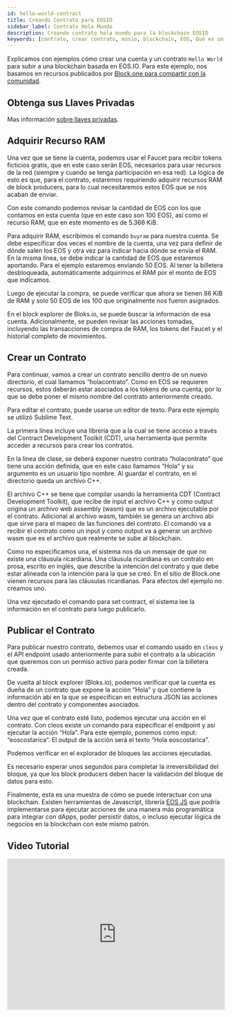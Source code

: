 ```yaml
---
id: hello-world-contract
title: Creando Contrato para EOSIO
sidebar_label: Contrato Hola Mundo
description: Creando contrato hola mundo para la blockchain EOSIO
keywords: [contrato, crear contrato, eosio, blockchain, EOS, Qué es un contrato inteligente, Qué es un contrato inteligente]
---
```


Explicamos con ejemplos cómo crear una cuenta y un contrato `Hello World` para subir a una blockchain basada en EOS.IO. Para este ejemplo, nos basamos en recursos publicados por [Block.one para compartir con la comunidad](https://developers.eos.io/).

## Obtenga sus Llaves Privadas

Mas información [sobre llaves privadas](https://guias.eoscostarica.io/docs/aprender-eosio/llaves-privadas).

## Adquirir Recurso RAM

Una vez que se tiene la cuenta, podemos usar el Faucet para recibir tokens ficticios gratis, que en este caso serán EOS, necesarios para usar recursos de la red (siempre y cuando se tenga participación en esa red). La lógica de esto es que, para el contrato, estaremos requiriendo adquirir recursos RAM de block producers, para lo cual necesitaremos estos EOS que se nos acaban de enviar.

Con este comando podemos revisar la cantidad de EOS con los que contamos en esta cuenta (que en este caso son 100 EOS), así como el recurso RAM, que en este momento es de 5.366 KiB.

Para adquirir RAM, escribimos el comando `buyram` para nuestra cuenta. Se debe especificar dos veces el nombre de la cuenta, una vez para definir de dónde salen los EOS y otra vez para indicar hacia dónde se envía el RAM. En la misma línea, se debe indicar la cantidad de EOS que estaremos aportando. Para el ejemplo estaremos enviando 50 EOS. Al tener la billetera desbloqueada, automáticamente adquirimos el RAM por el monto de EOS que indicamos.

Luego de ejecutar la compra, se puede verificar que ahora se tienen 86 KiB de RAM y solo 50 EOS de los 100 que originalmente nos fueron asignados.

En el block explorer de Bloks.io, se puede buscar la información de esa cuenta. Adicionalmente, se pueden revisar las acciones tomadas, incluyendo las transacciones de compra de RAM, los tokens del Faucet y el historial completo de movimientos.

## Crear un Contrato

Para continuar, vamos a crear un contrato sencillo dentro de un nuevo directorio, el cual llamamos “holacontrato”. Como en EOS se requieren recursos, estos deberán estar asociados a los tokens de una cuenta, por lo que se debe poner el mismo nombre del contrato anteriormente creado.

Para editar el contrato, puede usarse un editor de texto. Para este ejemplo se utilizó Sublime Text.

La primera línea incluye una librería que a la cual se tiene acceso a través del Contract Development Toolkit (CDT), una herramienta que permite acceder a recursos para crear los contratos.

En la línea de clase, se deberá exponer nuestro contrato “holacontrato” que tiene una acción definida, que en este caso llamamos “Hola” y su argumento es un usuario tipo nombre. Al guardar el contrato, en el directorio queda un archivo C++.

El archivo C++ se tiene que compilar usando la herramienta CDT (Contract Development Toolkit), que recibe de input el archivo C++ y como output origina un archivo web assembly (wasm) que es un archivo ejecutable por el contrato. Adicional al archivo wasm, también se genera un archivo abi que sirve para el mapeo de las funciones del contrato. El comando va a recibir el contrato como un input y como output va a generar un archivo wasm que es el archivo que realmente se sube al blockchain.

Como no especificamos una, el sistema nos da un mensaje de que no existe una cláusula ricardiana. Una cláusula ricardiana es un contrato en prosa, escrito en inglés, que describe la intención del contrato y que debe estar alineada con la intención para la que se creó. En el sitio de Block.one vienen recursos para las cláusulas ricardianas. Para efectos del ejemplo no creamos uno.

Una vez ejecutado el comando para set contract, el sistema lee la información en el contrato para luego publicarlo.

## Publicar el Contrato

Para publicar nuestro contrato, debemos usar el comando usado en `cleos` y el API endpoint usado anteriormente para subir el contrato a la ubicación que queremos con un permiso activo para poder firmar con la billetera creada.

De vuelta al block explorer (Bloks.io), podemos verificar que la cuenta es dueña de un contrato que expone la acción “Hola” y que contiene la información abi en la que se especifican en estructura JSON las acciones dentro del contrato y componentes asociados.

Una vez que el contrato esté listo, podemos ejecutar una acción en el contrato. Con cleos existe un comando para especificar el endpoint y así ejecutar la acción “Hola”. Para este ejemplo, ponemos como input: “eoscostarica”. El output de la acción será el texto “Hola eoscostarica”.

Podemos verificar en el explorador de bloques las acciones ejecutadas.

Es necesario esperar unos segundos para completar la irreversibilidad del bloque, ya que los block producers deben hacer la validación del bloque de datos para esto.

Finalmente, esta es una muestra de cómo se puede interactuar con una blockchain. Existen herramientas de Javascript, librería [EOS JS](https://guias.eoscostarica.io/docs/herramientas/librerias-sdk#eosjs) que podría implementarse para ejecutar acciones de una manera más programática para integrar con dApps, poder persistir datos, o incluso ejecutar lógica de negocios en la blockchain con este mismo patrón.

## Video Tutorial

<iframe width="100%" height="350" src="https://www.youtube.com/embed/nMivNMvS09Y" frameBorder="0" allow="accelerometer; autoplay; encrypted-media; gyroscope; picture-in-picture" allowFullScreen>
</iframe>